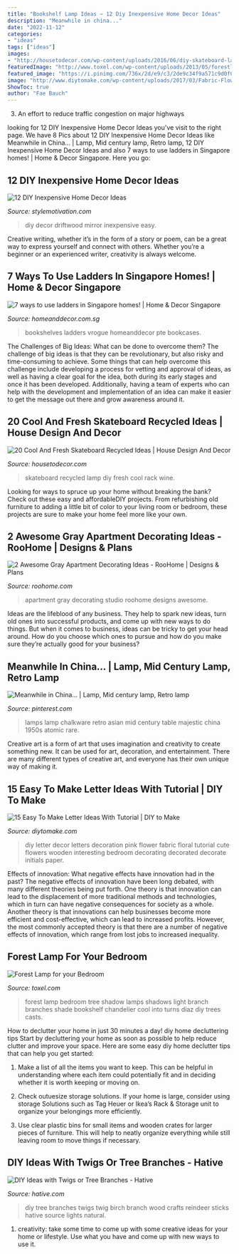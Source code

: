 ```yaml
---
title: "Bookshelf Lamp Ideas ~ 12 Diy Inexpensive Home Decor Ideas"
description: "Meanwhile in china..."
date: "2022-11-12"
categories:
- "ideas"
tags: ["ideas"]
images:
- "http://housetodecor.com/wp-content/uploads/2016/06/diy-skateboard-lamp-design.jpg"
featuredImage: "http://www.toxel.com/wp-content/uploads/2013/05/forestlamp04.jpg"
featured_image: "https://i.pinimg.com/736x/2d/e9/c3/2de9c34f9a571c9d0f013b8fa4e0dbcc--vintage-table-vintage-lamps.jpg"
image: "http://www.diytomake.com/wp-content/uploads/2017/03/Fabric-Flower-Letter.jpg"
ShowToc: true
author: "Fae Bauch"
---
```



3. An effort to reduce traffic congestion on major highways 

	

		
looking for 12 DIY Inexpensive Home Decor Ideas you've visit to the right page. We have 8 Pics about 12 DIY Inexpensive Home Decor Ideas like Meanwhile in China... | Lamp, Mid century lamp, Retro lamp, 12 DIY Inexpensive Home Decor Ideas and also 7 ways to use ladders in Singapore homes! | Home &amp; Decor Singapore. Here you go:
		
    
## 12 DIY Inexpensive Home Decor Ideas

<img loading=lazy src="https://www.stylemotivation.com/wp-content/uploads/2013/08/4.png" onerror="this.onerror=null;this.src='https://tse3.mm.bing.net/th?id=OIP.5H6eaHYbhuJOlJUdcxykIAHaKM&amp;pid=15.1';" alt="12 DIY Inexpensive Home Decor Ideas">

_Source: stylemotivation.com_

>diy decor driftwood mirror inexpensive easy. 

	

Creative writing, whether it’s in the form of a story or poem, can be a great way to express yourself and connect with others. Whether you’re a beginner or an experienced writer, creativity is always welcome.

    
## 7 Ways To Use Ladders In Singapore Homes! | Home &amp; Decor Singapore

<img loading=lazy src="https://www.homeanddecor.com.sg/sites/default/files/blog/2016/05/35257-ladder-design-channel.jpg" onerror="this.onerror=null;this.src='https://tse2.mm.bing.net/th?id=OIP.IjA0w-vLPmm2EHq2YNImiQHaLH&amp;pid=15.1';" alt="7 ways to use ladders in Singapore homes! | Home &amp; Decor Singapore">

_Source: homeanddecor.com.sg_

>bookshelves ladders vrogue homeanddecor pte bookcases. 

	

The Challenges of Big Ideas: What can be done to overcome them?
The challenge of big ideas is that they can be revolutionary, but also risky and time-consuming to achieve. Some things that can help overcome this challenge include developing a process for vetting and approval of ideas, as well as having a clear goal for the idea, both during its early stages and once it has been developed. Additionally, having a team of experts who can help with the development and implementation of an idea can make it easier to get the message out there and grow awareness around it.

    
## 20 Cool And Fresh Skateboard Recycled Ideas | House Design And Decor

<img loading=lazy src="http://housetodecor.com/wp-content/uploads/2016/06/diy-skateboard-lamp-design.jpg" onerror="this.onerror=null;this.src='https://tse1.mm.bing.net/th?id=OIP.5TISa_7vWoMIiIB1tGZB5wHaLH&amp;pid=15.1';" alt="20 Cool And Fresh Skateboard Recycled Ideas | House Design And Decor">

_Source: housetodecor.com_

>skateboard recycled lamp diy fresh cool rack wine. 

	

Looking for ways to spruce up your home without breaking the bank? Check out these easy and affordableDIY projects. From refurbishing old furniture to adding a little bit of color to your living room or bedroom, these projects are sure to make your home feel more like your own.

    
## 2 Awesome Gray Apartment Decorating Ideas - RooHome | Designs &amp; Plans

<img loading=lazy src="http://roohome.com/wp-content/uploads/2016/05/low-furniture-in-greyscale-home.jpg" onerror="this.onerror=null;this.src='https://tse1.mm.bing.net/th?id=OIP.il7Ee1uMRS8lubVSQcIs4gHaFg&amp;pid=15.1';" alt="2 Awesome Gray Apartment Decorating Ideas - RooHome | Designs &amp; Plans">

_Source: roohome.com_

>apartment gray decorating studio roohome designs awesome. 

	

Ideas are the lifeblood of any business. They help to spark new ideas, turn old ones into successful products, and come up with new ways to do things. But when it comes to business, ideas can be tricky to get your head around. How do you choose which ones to pursue and how do you make sure they’re actually good for your business?

    
## Meanwhile In China... | Lamp, Mid Century Lamp, Retro Lamp

<img loading=lazy src="https://i.pinimg.com/736x/2d/e9/c3/2de9c34f9a571c9d0f013b8fa4e0dbcc--vintage-table-vintage-lamps.jpg" onerror="this.onerror=null;this.src='https://tse4.mm.bing.net/th?id=OIP.8s7gpej-hNPmqqaG3tRlbgHaJ3&amp;pid=15.1';" alt="Meanwhile in China... | Lamp, Mid century lamp, Retro lamp">

_Source: pinterest.com_

>lamps lamp chalkware retro asian mid century table majestic china 1950s atomic rare. 

	

Creative art is a form of art that uses imagination and creativity to create something new. It can be used for art, decoration, and entertainment. There are many different types of creative art, and everyone has their own unique way of making it.

    
## 15 Easy To Make Letter Ideas With Tutorial | DIY To Make

<img loading=lazy src="http://www.diytomake.com/wp-content/uploads/2017/03/Fabric-Flower-Letter.jpg" onerror="this.onerror=null;this.src='https://tse1.mm.bing.net/th?id=OIP.GwR8fmCj7QlW-tu4IgpFZgHaLI&amp;pid=15.1';" alt="15 Easy To Make Letter Ideas With Tutorial | DIY to Make">

_Source: diytomake.com_

>diy letter decor letters decoration pink flower fabric floral tutorial cute flowers wooden interesting bedroom decorating decorated decorate initials paper. 

	

Effects of innovation: What negative effects have innovation had in the past?
The negative effects of innovation have been long debated, with many different theories being put forth. One theory is that innovation can lead to the displacement of more traditional methods and technologies, which in turn can have negative consequences for society as a whole. Another theory is that innovations can help businesses become more efficient and cost-effective, which can lead to increased profits. However, the most commonly accepted theory is that there are a number of negative effects of innovation, which range from lost jobs to increased inequality.

    
## Forest Lamp For Your Bedroom

<img loading=lazy src="http://www.toxel.com/wp-content/uploads/2013/05/forestlamp04.jpg" onerror="this.onerror=null;this.src='https://tse2.mm.bing.net/th?id=OIP.ja3vY1zQ0W5FWmOLvf5EJgHaJI&amp;pid=15.1';" alt="Forest Lamp for your Bedroom">

_Source: toxel.com_

>forest lamp bedroom tree shadow lamps shadows light branch branches shade bookshelf chandelier cool into turns diaz diy trees casts. 

	

How to declutter your home in just 30 minutes a day!
diy home decluttering tips
Start by decluttering your home as soon as possible to help reduce clutter and improve your space. Here are some easy diy home declutter tips that can help you get started:

1. Make a list of all the items you want to keep. This can be helpful in understanding where each item could potentially fit and in deciding whether it is worth keeping or moving on.

2. Check outuesize storage solutions. If your home is large, consider using storage Solutions such as Tag Heuer or Ikea’s Rack & Storage unit to organize your belongings more efficiently.

3. Use clear plastic bins for small items and wooden crates for larger pieces of furniture. This will help to neatly organize everything while still leaving room to move things if necessary. 


    
## DIY Ideas With Twigs Or Tree Branches - Hative

<img loading=lazy src="https://hative.com/wp-content/uploads/2015/01/twig-crafts/1-20-diy-ideas-with-twigs-sticks-tree-branches.jpg" onerror="this.onerror=null;this.src='https://tse4.mm.bing.net/th?id=OIP.A-RxrtcHJpSfdPPL83ILVQHaLH&amp;pid=15.1';" alt="DIY Ideas with Twigs or Tree Branches - Hative">

_Source: hative.com_

>diy tree branches twigs twig birch branch wood crafts reindeer sticks hative source lights natural. 

	

1. creativity: take some time to come up with some creative ideas for your home or lifestyle. Use what you have and come up with new ways to use it.

